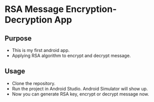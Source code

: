 # RSA Message Encryption-Decryption App

## Purpose
- This is my first android app.
- Applying RSA algorithm to encrypt and decrypt message.

## Usage
- Clone the repository.
- Run the project in Android Studio. Android Simulator will show up.
- Now you can generate RSA key, encrypt or decrypt message now.

